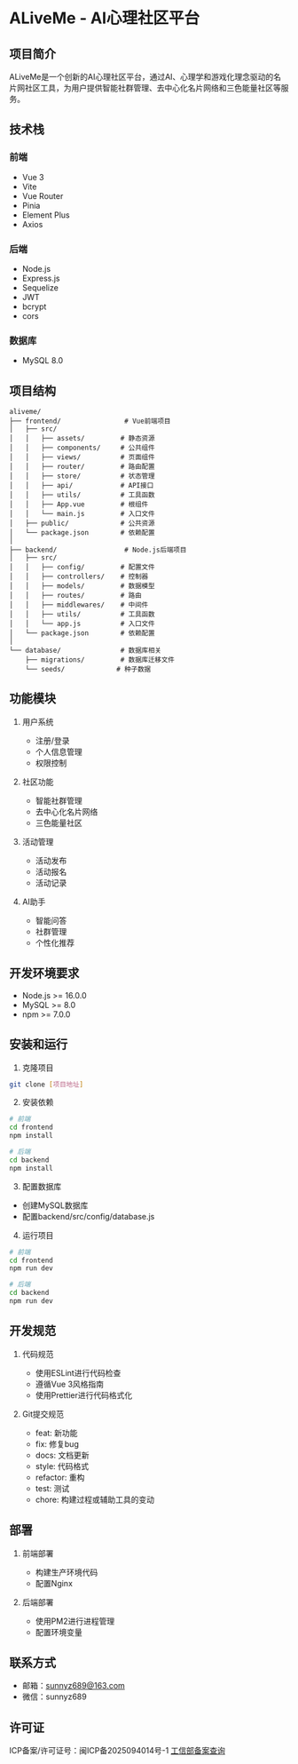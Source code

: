 # ALiveMe - AI心理社区平台

## 项目简介
ALiveMe是一个创新的AI心理社区平台，通过AI、心理学和游戏化理念驱动的名片网社区工具，为用户提供智能社群管理、去中心化名片网络和三色能量社区等服务。

## 技术栈
### 前端
- Vue 3
- Vite
- Vue Router
- Pinia
- Element Plus
- Axios

### 后端
- Node.js
- Express.js
- Sequelize
- JWT
- bcrypt
- cors

### 数据库
- MySQL 8.0

## 项目结构
```
aliveme/
├── frontend/                # Vue前端项目
│   ├── src/
│   │   ├── assets/         # 静态资源
│   │   ├── components/     # 公共组件
│   │   ├── views/          # 页面组件
│   │   ├── router/         # 路由配置
│   │   ├── store/          # 状态管理
│   │   ├── api/            # API接口
│   │   ├── utils/          # 工具函数
│   │   ├── App.vue         # 根组件
│   │   └── main.js         # 入口文件
│   ├── public/             # 公共资源
│   └── package.json        # 依赖配置
│
├── backend/                 # Node.js后端项目
│   ├── src/
│   │   ├── config/         # 配置文件
│   │   ├── controllers/    # 控制器
│   │   ├── models/         # 数据模型
│   │   ├── routes/         # 路由
│   │   ├── middlewares/    # 中间件
│   │   ├── utils/          # 工具函数
│   │   └── app.js          # 入口文件
│   └── package.json        # 依赖配置
│
└── database/               # 数据库相关
    ├── migrations/         # 数据库迁移文件
    └── seeds/             # 种子数据
```

## 功能模块
1. 用户系统
   - 注册/登录
   - 个人信息管理
   - 权限控制

2. 社区功能
   - 智能社群管理
   - 去中心化名片网络
   - 三色能量社区

3. 活动管理
   - 活动发布
   - 活动报名
   - 活动记录

4. AI助手
   - 智能问答
   - 社群管理
   - 个性化推荐

## 开发环境要求
- Node.js >= 16.0.0
- MySQL >= 8.0
- npm >= 7.0.0

## 安装和运行
1. 克隆项目
```bash
git clone [项目地址]
```

2. 安装依赖
```bash
# 前端
cd frontend
npm install

# 后端
cd backend
npm install
```

3. 配置数据库
- 创建MySQL数据库
- 配置backend/src/config/database.js

4. 运行项目
```bash
# 前端
cd frontend
npm run dev

# 后端
cd backend
npm run dev
```

## 开发规范
1. 代码规范
   - 使用ESLint进行代码检查
   - 遵循Vue 3风格指南
   - 使用Prettier进行代码格式化

2. Git提交规范
   - feat: 新功能
   - fix: 修复bug
   - docs: 文档更新
   - style: 代码格式
   - refactor: 重构
   - test: 测试
   - chore: 构建过程或辅助工具的变动

## 部署
1. 前端部署
   - 构建生产环境代码
   - 配置Nginx

2. 后端部署
   - 使用PM2进行进程管理
   - 配置环境变量

## 联系方式
- 邮箱：sunnyz689@163.com
- 微信：sunnyz689

## 许可证
ICP备案/许可证号：闽ICP备2025094014号-1
[工信部备案查询](https://beian.miit.gov.cn/)
